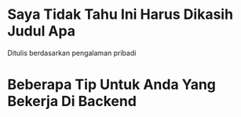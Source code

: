 # Saya Tidak Tahu Ini Harus Dikasih Judul Apa
Ditulis berdasarkan pengalaman pribadi

# Beberapa Tip Untuk Anda Yang Bekerja Di Backend
